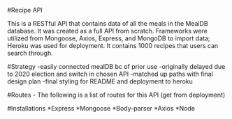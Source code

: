 #Recipe API

This is a RESTful API that contains data of all the meals in the MealDB database.
It was created as a full API from scratch. Frameworks were utilized from Mongoose, Axios, Express, and MongoDB to import data; Heroku was used for deployment. It contains 1000 recipes that users can search through.

#Strategy
-easily connected mealDB bc of prior use
-originally delayed due to 2020 election and switch in chosen API
-matched up paths with final design plan
-final styling for README and deployment to heroku

#Routes - The following is a list of routes for this API
(get from deployment)

#Installations
*Express
*Mongoose
*Body-parser
*Axios
*Node